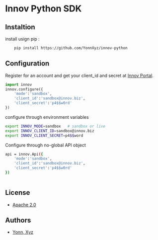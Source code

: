 # Innov Python SDK

## Instaltion 
install usign pip : 

```bash
    pip install https://github.com/YonnXyz/innov-python
```
## Configuration 
Register for an account and get your client_id and secret at [Innov Portal](https://innov.biz).
```python 
import innov 
innov.configure({
    'mode':'sandbox',
    'client_id':'sandbox@innov.biz',
    'client_secret':'p4$$w0rd'
})
```

configure through environment variables 

```bash
export INNOV_MODE=sandbox   # sandbox or live
export INNOV_CLIENT_ID=sandbox@innov.biz
export INNOV_CLIENT_SECRET=p4$$word    
```
Configure through no-global API object 
```bash
api = innov.Api({
    'mode':'sandbox',
    'client_id':'sandbox@innov.biz',
    'client_secret':'p4$$w0rd'
})
    
```


## License
* [Apache 2.0](LICENSE)
## Authors 
* [Yonn, Xyz](https://yonn.xyz)
